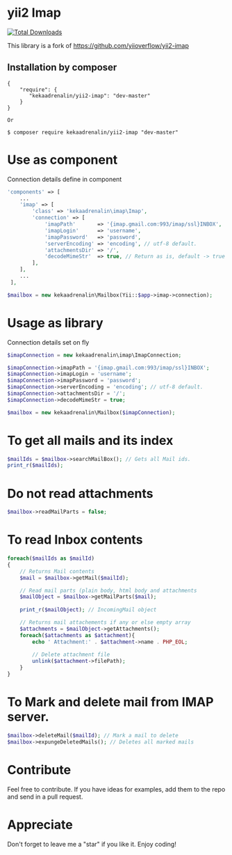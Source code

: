 yii2 Imap
==========

[![Total Downloads](https://img.shields.io/packagist/dt/kekaadrenalin/yii2-imap.svg?style=flat-square)](https://packagist.org/packages/kekaadrenalin/yii2-imap) 


This library is a fork of https://github.com/yiioverflow/yii2-imap

Installation by composer
------------
```composer
{
    "require": {
       "kekaadrenalin/yii2-imap": "dev-master"
    }
}

Or

$ composer require kekaadrenalin/yii2-imap "dev-master"
```

# Use as component

Connection details define in component

```php
'components' => [
    ...
    'imap' => [
        'class' => 'kekaadrenalin\imap\Imap',
        'connection' => [
            'imapPath'       => '{imap.gmail.com:993/imap/ssl}INBOX',
            'imapLogin'      => 'username',
            'imapPassword'   => 'password',
            'serverEncoding' => 'encoding', // utf-8 default.
            'attachmentsDir' => '/',
            'decodeMimeStr'  => true, // Return as is, default -> true
        ],
    ],
    ...
 ],

$mailbox = new kekaadrenalin\Mailbox(Yii::$app->imap->connection);
```

# Usage as library

Connection details set on fly

```php
$imapConnection = new kekaadrenalin\imap\ImapConnection;

$imapConnection->imapPath = '{imap.gmail.com:993/imap/ssl}INBOX';
$imapConnection->imapLogin = 'username';
$imapConnection->imapPassword = 'password';
$imapConnection->serverEncoding = 'encoding'; // utf-8 default.
$imapConnection->attachmentsDir = '/';
$imapConnection->decodeMimeStr = true;

$mailbox = new kekaadrenalin\Mailbox($imapConnection);
```

# To get all mails and its index
```php
$mailIds = $mailbox->searchMailBox(); // Gets all Mail ids.
print_r($mailIds);
```

# Do not read attachments
```php
$mailbox->readMailParts = false;
```

# To read Inbox contents
```php
foreach($mailIds as $mailId)
{
    // Returns Mail contents
    $mail = $mailbox->getMail($mailId); 

    // Read mail parts (plain body, html body and attachments
    $mailObject = $mailbox->getMailParts($mail);
    
    print_r($mailObject); // IncomingMail object

    // Returns mail attachements if any or else empty array
    $attachments = $mailObject->getAttachments(); 
    foreach($attachments as $attachment){
        echo ' Attachment:' . $attachment->name . PHP_EOL;
        
        // Delete attachment file
        unlink($attachment->filePath);
    }
}
```

# To Mark and delete mail from IMAP server.
```php
$mailbox->deleteMail($mailId); // Mark a mail to delete
$mailbox->expungeDeletedMails(); // Deletes all marked mails
```

# Contribute
Feel free to contribute. If you have ideas for examples, add them to the repo and send in a pull request.

# Appreciate
Don't forget to leave me a "star" if you like it. Enjoy coding!
